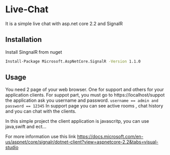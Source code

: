 # Live-Chat
It is a simple live chat with asp.net core 2.2 and SignalR
## Installation
Install SingnalR from nuget
```bash
Install-Package Microsoft.AspNetCore.SignalR -Version 1.1.0
```
## Usage
You need 2 page of your web browser.
One for support and others for your application clients.
For suppot part, you must go to https://localhost/suppot the application ask you username and password.
`username == admin and password == 12345`
In support page you can see active rooms , chat history and you can chat with the clients.

In this simple project the client application is javascritp, you can use java,swift and ect...

For more information use this link https://docs.microsoft.com/en-us/aspnet/core/signalr/dotnet-client?view=aspnetcore-2.2&tabs=visual-studio

